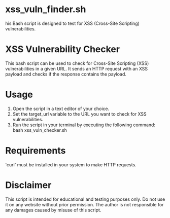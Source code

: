 # xss_vuln_finder.sh
his Bash script is designed to test for XSS (Cross-Site Scripting) vulnerabilities.


# XSS Vulnerability Checker

This bash script can be used to check for Cross-Site Scripting (XSS) vulnerabilities in a given URL. It sends an HTTP request with an XSS payload and checks if the response contains the payload.

# Usage
1. Open the script in a text editor of your choice.
2. Set the target_url variable to the URL you want to check for XSS vulnerabilities.
3. Run the script in your terminal by executing the following command: bash xss_vuln_checker.sh

# Requirements
'curl' must be installed in your system to make HTTP requests.

# Disclaimer

This script is intended for educational and testing purposes only. Do not use it on any website without prior permission. The author is not responsible for any damages caused by misuse of this script.
